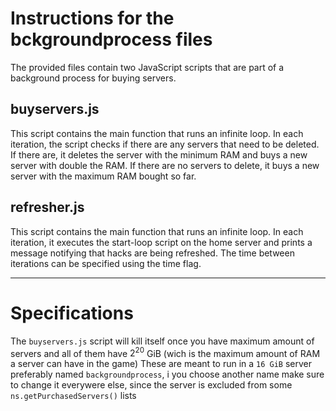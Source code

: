 # Instructions for the bckgroundprocess files

The provided files contain two JavaScript scripts that are part of a background process for buying servers.

## buyservers.js

This script contains the main function that runs an infinite loop. In each iteration, the script checks if there are any servers that need to be deleted. If there are, it deletes the server with the minimum RAM and buys a new server with double the RAM. If there are no servers to delete, it buys a new server with the maximum RAM bought so far.

## refresher.js

This script contains the main function that runs an infinite loop. In each iteration, it executes the start-loop script on the home server and prints a message notifying that hacks are being refreshed. The time between iterations can be specified using the time flag.

---

# Specifications
The `buyservers.js` script will kill itself once you have maximum amount of servers and all of them have $2^{20}$ GiB (wich is the maximum amount of RAM a server can have in the game)
These are meant to run in a `16 GiB` server preferably named `backgroundprocess`, i you choose another name make sure to change it everywere else, since the server is excluded from some `ns.getPurchasedServers()` lists